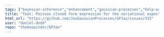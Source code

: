```yaml
---
tags: ["bayesian-inference","enhancement","gaussian-processes","help-wanted","jax","machine-learning","probabilistic-programming"]
title: "feat: Poisson closed form expression for the variational expectation."
html_url: "https://github.com/JaxGaussianProcesses/GPJax/issues/315"
user: "daniel-dodd"
repo: "thomaspinder/GPJax"
---
```


